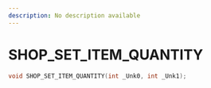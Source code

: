 ```yaml
---
description: No description available 
---
```


# SHOP_SET_ITEM_QUANTITY

```cpp
void SHOP_SET_ITEM_QUANTITY(int _Unk0, int _Unk1);
```